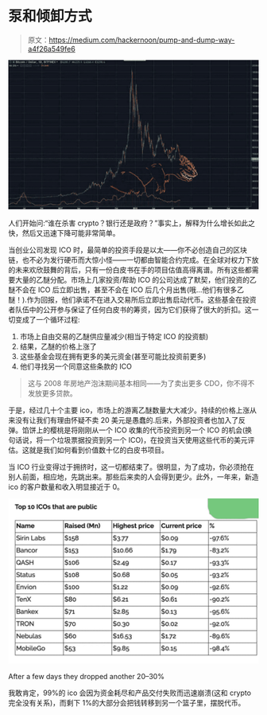 # 泵和倾卸方式

> 原文：<https://medium.com/hackernoon/pump-and-dump-way-a4f26a549fe6>

![](img/49dd30d848e1244c09345e697a6c791b.png)

人们开始问:“谁在杀害 crypto？银行还是政府？”事实上，解释为什么增长如此之快，然后又迅速下降可能非常简单。

当创业公司发现 ICO 时，最简单的投资手段是以太——你不必创造自己的区块链，也不必为发行硬币而大惊小怪——一切都由智能合约完成。在全球对权力下放的未来欢欣鼓舞的背后，只有一份白皮书在手的项目估值高得离谱。所有这些都需要大量的乙醚分配。市场上几家投资/帮助 ICO 的公司达成了默契，他们投资的乙醚不会在 ICO 后立即出售，甚至不会在 ICO 后几个月出售(哦…他们有很多乙醚！).作为回报，他们承诺不在进入交易所后立即出售启动代币。这些基金在投资者队伍中的公开参与保证了任何白皮书的筹资，因为它们获得了很大的折扣。这一切变成了一个循环过程:

1.  市场上自由交易的乙醚供应量减少(相当于特定 ICO 的投资额)
2.  结果，乙醚的价格上涨了
3.  这些基金会现在拥有更多的美元资金(甚至可能比投资前更多)
4.  他们寻找另一个同意这些条款的 ICO

> 这与 2008 年房地产泡沫期间基本相同——为了卖出更多 CDO，你不得不发放更多贷款。

于是，经过几十个主要 ico，市场上的游离乙醚数量大大减少。持续的价格上涨从来没有让我们有理由怀疑不卖 20 美元是愚蠢的.后来，外部投资者也加入了反弹。馅饼上的樱桃是将刚刚从一个 ICO 收集的代币投资到另一个 ICO 的机会(换句话说，将一个垃圾票据投资到另一个 ICO)，在投资当天使用这些代币的美元评估。这就是我们如何看到价值数十亿的白皮书项目。

当 ICO 行业变得过于拥挤时，这一切都结束了。很明显，为了成功，你必须抢在别人前面，相应地，先跳出来。那些后来卖的人会得到更少。此外，一年来，新造 ico 的客户数量和收入明显接近于 0。

![](img/d800ceab34f750d2e528853cff5c1efb.png)

After a few days they dropped another 20–30%

我敢肯定，99%的 ico 会因为资金耗尽和产品交付失败而迅速崩溃(这和 crypto 完全没有关系)，而剩下 1%的大部分会把钱转移到另一个篮子里，摆脱代币。